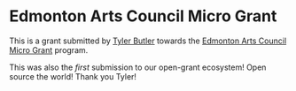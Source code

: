 # Edmonton Arts Council Micro Grant

This is a grant submitted by [Tyler Butler](http://tylerbutler.bandcamp.com/) towards the [Edmonton Arts Council Micro Grant](http://grants.edmontonarts.ca/eac_grants_-_grants_and_awards_for_individual_artists/microgrant_program/) program.

This was also the *first* submission to our open-grant ecosystem! Open source the world! Thank you Tyler!
